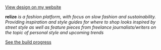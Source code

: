 [View design on my website](http://andreagylling.com/project/relize)

 **relize** *is a fashion platform, with focus on slow fashion and sustainability. Providing inspiration and style guides for where to shop looks inspired by street style as well as feature pieces from freelance journalists/writers on the topic of personal style and upcoming trends*

[See the build progress](https://relize.netlify.com/)